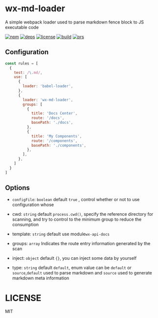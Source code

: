 # wx-md-loader

A simple webpack loader used to parse markdown fence block to JS executable code

[![npm][npm]][npm-url]
[![deps][deps]][deps-url]
[![license][license]][license-url]
[![build][build]][build-url]
[![prs][prs]][prs-url]


## Configuration

```js
const rules = [
  {
    test: /\.md/,
    use: [
      {
        loader: 'babel-loader',
      },
      {
        loader: 'wx-md-loader',
        groups: [
          {
            title: 'Docs Center',
            route: '/docs',
            basePath: './docs',
          },
          {
            title: 'My Components',
            route: '/components',
            basePath: './components',
          },
        ],
      },
    ]
  }
]
```


## Options

- `configFile`: `boolean` default `true` , control whether or not to use configuration whose 

- cwd: `string` default `process.cwd()`,  specify the reference directory for scanning, and try to control to the minimum group to reduce the consumption
  
- template: `string` default use module`wx-api-docs`

- groups: `array` Indicates the route entry information generated by the scan

- inject: `object` default `{}`, you can inject some data by yourself

- type: `string` default `default`, enum value can be `default` or `source`,`default` used to parse markdown and `source` used to generate markdown meta information



# LICENSE

MIT


[npm]: https://img.shields.io/npm/v/wx-md-loader
[npm-url]: https://www.npmjs.com/package/wx-md-loader

[deps]: https://img.shields.io/david/webpack/webpack.svg
[deps-url]: #


[prs]: https://img.shields.io/badge/PRs-welcome-brightgreen.svg
[prs-url]: https://github.com/wx-open/wx-md-loader/pulls

[license]: https://img.shields.io/github/license/wx-open/wx-md-loader
[license-url]: #
[cover]: https://badgen.net/codecov/c/github/wx-open/wx-md-loader/master
[cover-url]: https://codecov.io/github/wx-open/wx-md-loader/

[build]:https://travis-ci.com/wx-open/wx-md-loader.svg?branch=master
[build-url]:https://travis-ci.com/wx-open/wx-md-loader
